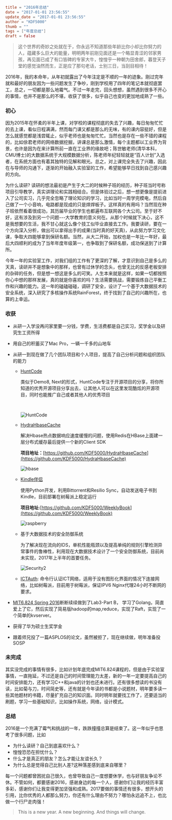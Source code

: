 ```toml
title = "2016年总结"
date = "2017-01-01 23:56:55"
update_date = "2017-01-01 23:56:55"
author = "KDF5000"
thumb = ""
tags = ["年度总结"]
draft = false
```
> 这个世界的奇妙之处就在于，你永远不知道那些年龄比你小却比你努力的人，蕴藏多么巨大的能量，明明两年前刚见面还是一个略显青涩的邻家男孩，再见面已成了有口皆碑的专家大牛，惶惶乎一种朝为田舍郎，暮登天子堂的感觉油然而生，正是应了那句老话，士别三日，当刮目相待！


2016年，我的本命年，从年初就露出了今年注定是不顺的一年的迹象。刚过完年就和最好的朋友因为一些问题发生了争吵，刚到学校用了四年的笔记本就彻底罢工，总之，一切都是那么地霉气。不过一年走完，回头想想，虽然遇到很多不开心的事情，也并不是那么的不堪，收获了很多，似乎自己也变的更加地成熟了一些。

<!--more-->

### 初心

因为2015年在怀柔的半年上课，对学校的课程彻底的失去了兴趣，每日匆匆忙忙的去上课，看似日程满满，然而每门课又都是那么的无味，有的课内容挺好，但是怎么就感觉都是浅尝辄止，似乎老师也是匆匆忙忙。当然也是存在一些不错的课程的，比如俆君老师的网络数据挖掘，讲课总是那么激情，每个主题都以工业界为背景，也许是因为在来计算所前一直在工业界的缘故吧；陈世敏老师(清华本科，CMU博士)的大数据系统于大规模数据分析，陈老师年纪轻轻就是“百人计划”入选者，在系统方面也有着其独特的见解和眼光。总之，对上课完全失去了兴趣，因此在与导师的沟通下，逐渐的开始融入实验室的工作，希望能够早日找到自己感兴趣的方向。

为什么读研?  读研的想法最初是产生于大二的时候种子班的经历，种子班当时号称项目引导教学，真实讲理论和实践相结合。但是体验过之后，想一想更像是提前进入了公司实习，几乎完全忽略了理论知识的学习，比如当时一周学完模电，然后自己做了一个小音响，电路都是现成的只是焊焊板子。这样真的有用吗？当然现在种子班依然看着很成功，其历届毕业的学生也都遍布互联网各个大公司。至于好不好，这有涉及到另一个问题---大学教育的意义何在。从那个时候就下决心，这不是我想要的生活，我不甘心就这么像个技工似毕业直接去工作。我要读研，要在一个方向深入分析，做出可以拿得出手的成果(当时真的好天真)，从此努力学习文化课，争取大四能够拿到保研名额。当然，从大二开始，加权也是一年比一年好，最后大四顺利的成为了当年年度年级第一，也争取到了保研名额，成功保送到了计算所。

今年一年的实验室工作，对我们组的工作有了更深的了解，才意识到自己是多么的天真，读研并不是想象中的那样，也曾有过休学的念头，也曾无比的反感老板安排的杂碎的任务，但是想一想这是多么的可笑。人生本来就是这样，如果一切都按照你心中想的那样发展，真的就是你喜欢的吗？生活需要挑战，需要锻炼自己平衡工作和兴趣的能力。这一年的磕磕碰碰，调研了安全，设计了一个基于大数据技术的安全系统，深入研究了多核操作系统RainForest，终于找到了自己的兴趣所在，也算的上幸运。

### 收获

* 从研一入学没再问家里要一分钱，学费，生活费都是自己实习，奖学金以及研究生工资所得

* 用自己的积蓄买了Mac Pro，一辆一千多的山地车

* 从研一到现在做了几个团队项目和个人项目，提高了自己分析问题和组织团队的能力

  * [HuntCode](http://huntcode.herokuapp.com)

    类似于Demo8, Next的形式，HuntCode专注于开源项目的分享，将你所知道的优秀开源项目分享出去，让其他人可以在这里发现酷炫的开源项目，同时也能推广自己或者其他人的优秀项目

    ​

    ![HuntCode](@media/archive/image/blog/huntcode.png) 

  * [HydraHbaseCache](https://github.com/KDF5000/HydraHbaseCache)

    解决Hbase热点数据响应速度缓慢的问题，使用Redis在HBase上面建一层分布式缓存最后提供一个新的Client SDK

    **项目地址：**[https://github.com/KDF5000/HydraHbaseCache](https://github.com/KDF5000/HydraHbaseCache)

    ![hbase](@media/archive/image/blog/hbase.png)

  * [Kindle伴侣](http://kdf5000.com/2016/11/12/使用Python和BitTorrentSync定期给Kindle推送电子书/)

    使用Python开发，利用Bittorrent和Resilio Sync，自动发送电子书到Kindle，目前部署在树莓派上稳定运行

    **项目地址:**[https://github.com/KDF5000/WeeklyBook](https://github.com/KDF5000/WeeklyBook)

    ![raspberry](@media/archive/image/blog/raspberry.jpeg)

  * 基于大数据技术的安全防御系统

    为了解决现在流向的IDS，单机性能瓶颈以及提高单纯的规则引擎检测异常事件的鲁棒性，利用现在大数据技术设计了一个安全防御系统，目前尚未实现，2017年上半年的首要任务。

    ![Security2](@media/archive/image/blog/Security2.png)

  * [ICTAuth](https://github.com/KDF5000/ICTAuth): 命令行认证ICT网络，适用于没有图形化界面的情况下连接网络，比如树莓派，目前用于树莓派，保证IPV6 Nginx代理24小时不断网的要求。

* [MIT6.824 Spring 2016](https://pdos.csail.mit.edu/6.824/)断断续续做到了Lab3-Part B， 学习了Golang，简直爱上了它，然后实现了简易版hadoop的map,reduce，实现了Raft，实现了一个简单的kvserver。

* 获得了华为硕士生奖学金

* 跟着师兄投了一篇ASPLOS的论文，虽然被拒了，现在继续做，明年准备投SOSP



### 未完成

其实没完成的事情有很多，比如计划年底完成MIT6.824课程的，但是由于实验室事情，一直拖延，不过还是自己的时间管理能力太差，新的一年一定要提高自己的时间安排能力，还有学习C++和java的计划也还未进行。还有很多想读的书没有读，比如菊与刀，时间简史等，还有就是今年读的书都是小说题材，明年要多读一些其他题材的书籍，尽量扩充自己的知识面。同时明年就要找工作了，还要适当的刷题，学习一些基础知识，比如操作系统，网络，设计模式。

### 总结

2016是一个充满了霉气和挑战的一年，跌跌撞撞总算是结束了。这一年似乎也思考了很多问题，比如

* 为什么读研？自己到底喜欢什么？
* 惶惶恐恐在担忧什么？
* 什么才是真正的朋友？怎么才能让友谊长久？
* 为什么总是觉得自己比别人差?这种落差感到底来自哪里？

每一个问题都曾困扰自己很久，也曾导致自己一度想要休学，也与好朋友争论不休。不管如何，都要感谢2016，感谢身边的每一个人，感谢你们让我的经历丰富多彩，感谢你们让我变得更加坚强和成熟。2017要做的事情还有很多，想开头的引用，比你优秀的人都那么努力，你还有什么理由不努力？哪怕永远追不上，也比做一个行尸走肉强！

>  This is a new year. A new beginning. And things will change.
